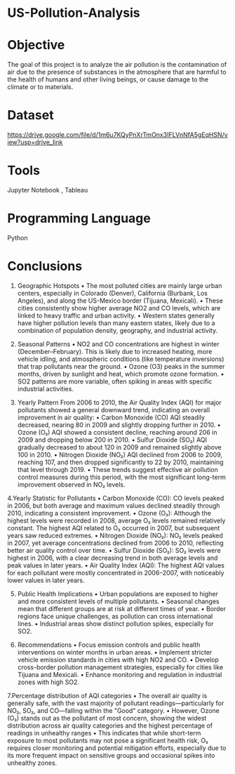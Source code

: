 # US-Pollution-Analysis

# **Objective**

The goal of this project is to analyze the air pollution is the contamination of air due to the presence of substances in the atmosphere that are harmful to the health of humans and other living beings, or cause damage to the climate or to materials.

# **Dataset**

https://drive.google.com/file/d/1m6u7KQyPnXrTmOnx3IFLVnNfA5gEqHSN/view?usp=drive_link

# **Tools**

Jupyter Notebook , Tableau

# **Programming Language**

Python 

# **Conclusions**

1. Geographic Hotspots
•	The most polluted cities are mainly large urban centers, especially in Colorado (Denver), California (Burbank, Los Angeles), and along the US-Mexico border (Tijuana, Mexicali).
•	These cities consistently show higher average NO2 and CO levels, which are linked to heavy traffic and urban activity.
•	Western states generally have higher pollution levels than many eastern states, likely due to a combination of population density, geography, and industrial activity.

2. Seasonal Patterns
•	NO2 and CO concentrations are highest in winter (December–February). This is likely due to increased heating, more vehicle idling, and atmospheric conditions (like temperature inversions) that trap pollutants near the ground.
•	Ozone (O3) peaks in the summer months, driven by sunlight and heat, which promote ozone formation.
•	SO2 patterns are more variable, often spiking in areas with specific industrial activities.

3. Yearly Pattern 
From 2006 to 2010, the Air Quality Index (AQI) for major pollutants showed a general downward trend, indicating an overall improvement in air quality:
•	Carbon Monoxide (CO) AQI steadily decreased, nearing 80 in 2009 and slightly dropping further in 2010.
•	Ozone (O₃) AQI showed a consistent decline, reaching around 206 in 2009 and dropping below 200 in 2010.
•	Sulfur Dioxide (SO₂) AQI gradually decreased to about 120 in 2009 and remained slightly above 100 in 2010.
•	Nitrogen Dioxide (NO₂) AQI declined from 2006 to 2009, reaching 107, and then dropped significantly to 22 by 2010, maintaining that level through 2019.
•	These trends suggest effective air pollution control measures during this period, with the most significant long-term improvement observed in NO₂ levels.

4.Yearly Statistic for Pollutants
•	Carbon Monoxide (CO): CO levels peaked in 2006, but both average and maximum values declined steadily through 2010, indicating a consistent improvement.
•	Ozone (O₃): Although the highest levels were recorded in 2008, average O₃ levels remained relatively constant. The highest AQI related to O₃ occurred in 2007, but subsequent years saw reduced extremes.
•	Nitrogen Dioxide (NO₂): NO₂ levels peaked in 2007, yet average concentrations declined from 2006 to 2010, reflecting better air quality control over time.
•	Sulfur Dioxide (SO₂): SO₂ levels were highest in 2006, with a clear decreasing trend in both average levels and peak values in later years.
•	Air Quality Index (AQI): The highest AQI values for each pollutant were mostly concentrated in 2006–2007, with noticeably lower values in later years.

5. Public Health Implications
•	Urban populations are exposed to higher and more consistent levels of multiple pollutants.
•	Seasonal changes mean that different groups are at risk at different times of year.
•	Border regions face unique challenges, as pollution can cross international lines.
•	Industrial areas show distinct pollution spikes, especially for SO2.

6. Recommendations
•	Focus emission controls and public health interventions on winter months in urban areas.
•	Implement stricter vehicle emission standards in cities with high NO2 and CO.
•	Develop cross-border pollution management strategies, especially for cities like Tijuana and Mexicali.
•	Enhance monitoring and regulation in industrial zones with high SO2.

7.Percentage distribution of AQI categories
•	The overall air quality is generally safe, with the vast majority of pollutant readings—particularly for NO₂, SO₂, and CO—falling within the "Good" category. 
•	However, Ozone (O₃) stands out as the pollutant of most concern, showing the widest distribution across air quality categories and the highest percentage of readings in unhealthy ranges
•	This indicates that while short-term exposure to most pollutants may not pose a significant health risk, O₃ requires closer monitoring and potential mitigation efforts, especially due to its more frequent impact on sensitive groups and occasional spikes into unhealthy zones.
